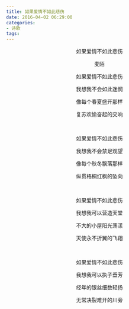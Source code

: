 ```yaml
---
title: 如果爱情不如此悲伤
date: 2016-04-02 06:29:00
categories:
- 诗歌
tags: 
---
```

<p style="text-align: center;">如果爱情不如此悲伤</p>
<p style="text-align: center;">麦陌</p>
<p style="text-align: center;">如果爱情不如此悲伤</p>
<p style="text-align: center;">我想我不会如此迷惘</p>
<p style="text-align: center;">像每个春夏盛开那样</p>
<p style="text-align: center;">复苏欢愉奋起的交响</p>
&nbsp;
<p style="text-align: center;">如果爱情不如此悲伤</p>
<p style="text-align: center;">我想我不会禁足观望</p>
<p style="text-align: center;">像每个秋冬飘落那样</p>
<p style="text-align: center;">纵贯梧桐红枫的坠向</p>
&nbsp;
<p style="text-align: center;">如果爱情不如此悲伤</p>
<p style="text-align: center;">我想我可以营造天堂</p>
<p style="text-align: center;">不大的小屋阳光荡漾</p>
<p style="text-align: center;">天使永不折翼的飞翔</p>
&nbsp;
<p style="text-align: center;">如果爱情不如此悲伤</p>
<p style="text-align: center;">我想我可以执子垂芳</p>
<p style="text-align: center;">经年的银丝细数轻扬</p>
<p style="text-align: center;">无常决裂难开的川旁</p>